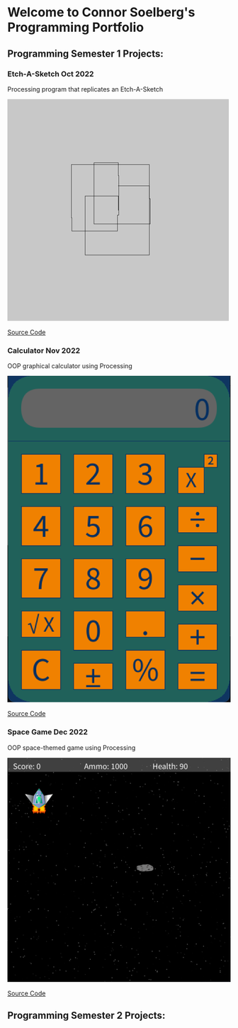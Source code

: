 # Welcome to Connor Soelberg's Programming Portfolio

## Programming Semester 1 Projects:

### Etch-A-Sketch Oct 2022

Processing program that replicates an Etch-A-Sketch

![Etch-A-Sketch](https://github.com/SlySlinky/ProgrammingPortfolio/blob/gh-pages/images/Etch.png?raw=true)

[Source Code](https://github.com/SlySlinky/ProgrammingPortfolio/tree/gh-pages/src/etch)

### Calculator Nov 2022

OOP graphical calculator using Processing

![Calculator](https://github.com/SlySlinky/ProgrammingPortfolio/blob/gh-pages/images/calc.png?raw=true)

[Source Code](https://github.com/SlySlinky/ProgrammingPortfolio/tree/gh-pages/src/calc)

### Space Game Dec 2022

OOP space-themed game using Processing

![Space Game](https://github.com/SlySlinky/ProgrammingPortfolio/blob/gh-pages/images/space.png?raw=true)

[Source Code](https://github.com/SlySlinky/ProgrammingPortfolio/tree/gh-pages/src/space)

## Programming Semester 2 Projects:
